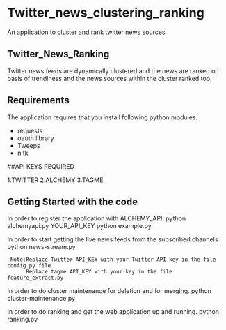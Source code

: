 # Twitter_news_clustering_ranking #

An application to cluster and rank twitter news sources


## Twitter_News_Ranking ##

Twitter news feeds are dynamically clustered and the news are ranked on basis of trendiness and the news sources within the cluster 
ranked too.


## Requirements

The application requires that you install following python modules.
* requests
* oauth library
* Tweeps
* nltk


##API KEYS REQUIRED

1.TWITTER 
2.ALCHEMY
3.TAGME



## Getting Started with the code

In order to register the application with ALCHEMY_API:
	python alchemyapi.py YOUR_API_KEY
	python example.py

In order to start getting the live news feeds from the subscribed channels
	python news-stream.py  

	 Note:Replace Twitter API_KEY with your Twitter API key in the file config.py file
	 	  Replace tagme API_KEY with your key in the file feature_extract.py
	

In order to do cluster maintenance for deletion and for merging.
	python cluster-maintenance.py


In order to do ranking and get the web application up and running.
	python ranking.py
	



